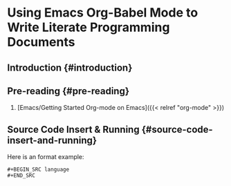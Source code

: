 # Using Emacs Org-Babel Mode to Write Literate Programming Documents


## Introduction {#introduction}


## Pre-reading {#pre-reading}

1.  [Emacs/Getting Started Org-mode on Emacs]({{< relref "org-mode" >}})


## Source Code Insert &amp; Running {#source-code-insert-and-running}

Here is an format example:

```text
#+BEGIN_SRC language
#+END_SRC
```

